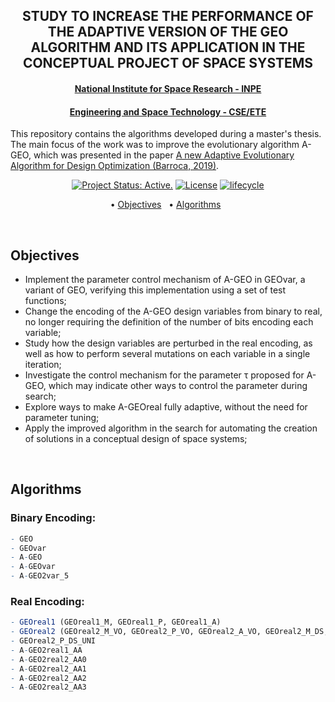 <h2 align="center">
  STUDY TO INCREASE THE PERFORMANCE OF THE ADAPTIVE VERSION OF THE GEO ALGORITHM AND ITS APPLICATION IN THE CONCEPTUAL PROJECT OF SPACE SYSTEMS
</h2>

<h4 align="center"><a href="http://inpe.br/">National Institute for Space Research - INPE</a></h4>
<h4 align="center"><a href="http://www.inpe.br/posgraduacao/ete/">Engineering and Space Technology - CSE/ETE</a></h4>

This repository contains the algorithms developed during a master's thesis. The main focus of the work was to improve the evolutionary algorithm A-GEO, which was presented in the paper [A new Adaptive Evolutionary Algorithm for Design Optimization (Barroca, 2019)](http://mtc-m21c.sid.inpe.br/col/sid.inpe.br/mtc-m21c/2019/05.15.23.22/doc/publicacao.pdf).




<p align="center">
<a href="https://www.repostatus.org/#active"><img src="https://www.repostatus.org/badges/latest/active.svg" alt="Project Status: Active."></a>
<a href="https://opensource.org/licenses/MIT"><img src="https://img.shields.io/badge/license-MIT-green" alt="License"></a>
<a href="https://www.tidyverse.org/lifecycle/#maturing"><img src="https://lifecycle.r-lib.org/articles/figures/lifecycle-experimental.svg" alt="lifecycle"></a>
<br>
</p>

<p align="center">  
  • <a href="#objectives">Objectives</a> &nbsp;
  • <a href="#algorithms">Algorithms</a> &nbsp;
</p>

&nbsp;


## Objectives
- Implement the parameter control mechanism of A-GEO in GEOvar, a variant of GEO, verifying this implementation using a set of test functions;
- Change the encoding of the A-GEO design variables from binary to real, no longer requiring the definition of the number of bits encoding each variable;
- Study how the design variables are perturbed in the real encoding, as well as how to perform several mutations on each variable in a single iteration;
- Investigate the control mechanism for the parameter τ proposed for A-GEO, which may indicate other ways to control the parameter during search;
- Explore ways to make A-GEOreal fully adaptive, without the need for parameter tuning;
- Apply the improved algorithm in the search for automating the creation of solutions in a conceptual design of space systems;


&nbsp;
## Algorithms
### Binary Encoding:
```r
- GEO
- GEOvar
- A-GEO
- A-GEOvar
- A-GEO2var_5
```
### Real Encoding:
```r
- GEOreal1 (GEOreal1_M, GEOreal1_P, GEOreal1_A)
- GEOreal2 (GEOreal2_M_VO, GEOreal2_P_VO, GEOreal2_A_VO, GEOreal2_M_DS, GEOreal2_P_DS, GEOreal2_A_DS)
- GEOreal2_P_DS_UNI
- A-GEO2real1_AA
- A-GEO2real2_AA0
- A-GEO2real2_AA1
- A-GEO2real2_AA2
- A-GEO2real2_AA3
```
